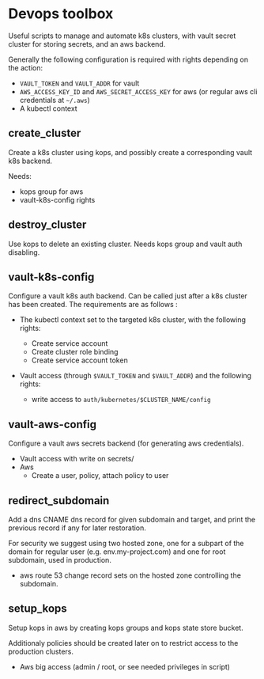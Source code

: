 # Devops toolbox

Useful scripts to manage and automate k8s clusters, with vault secret cluster for storing secrets,
and an aws backend.

Generally the following configuration is required with rights depending on the action:

* `VAULT_TOKEN` and `VAULT_ADDR` for vault
* `AWS_ACCESS_KEY_ID` and `AWS_SECRET_ACCESS_KEY` for aws (or regular aws cli credentials at
`~/.aws`)
* A kubectl context

## create_cluster

Create a k8s cluster using kops, and possibly create a corresponding vault k8s backend.

Needs:

* kops group for aws
* vault-k8s-config rights

## destroy_cluster

Use kops to delete an existing cluster. Needs kops group and vault auth disabling.

## vault-k8s-config

Configure a vault k8s auth backend. Can be called just after a k8s cluster has been created.
The requirements are as follows :

* The kubectl context set to the targeted k8s cluster, with the following rights:
  * Create service account
  * Create cluster role binding
  * Create service account token

* Vault access (through `$VAULT_TOKEN` and `$VAULT_ADDR`) and the following rights:
  * write access to `auth/kubernetes/$CLUSTER_NAME/config`

## vault-aws-config


Configure a vault aws secrets backend (for generating aws credentials).

* Vault access with write on secrets/
* Aws
  * Create a user, policy, attach policy to user

## redirect_subdomain

Add a dns CNAME dns record for given subdomain and target, and print the previous record if any
for later restoration.

For security we suggest using two hosted zone, one for a subpart of the domain for regular user
(e.g. env.my-project.com) and one for root subdomain, used in production.

* aws route 53 change record sets on the hosted zone controlling the subdomain.

## setup_kops

Setup kops in aws by creating kops groups and kops state store bucket.

Additionaly policies should be created later on to restrict access to the production clusters.

* Aws big access (admin / root, or see needed privileges in script)
